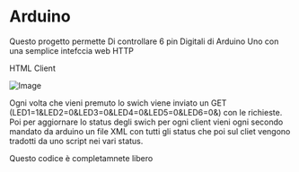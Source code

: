 # Arduino
Questo progetto permette Di controllare 6 pin Digitali di Arduino Uno con una semplice intefccia web HTTP

HTML Client


![Image](https://www.thomas05.tk/Arduino/html.PNG)


Ogni volta che vieni premuto lo swich viene inviato un GET (LED1=1&LED2=0&LED3=0&LED4=0&LED5=0&LED6=0&) con le richieste.
Poi per aggiornare lo status degli swich per ogni client vieni ogni secondo mandato da arduino un file XML con tutti gli status che poi sul cliet vengono tradotti da uno script nei vari status.


Questo codice è completamnete libero 

